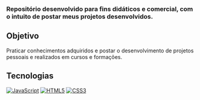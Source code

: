 ### Repositório desenvolvido para fins didáticos e comercial, com o intuito de postar meus projetos desenvolvidos.


## Objetivo
Praticar conhecimentos adquiridos e postar o desenvolvimento de projetos pessoais e realizados em cursos e formações.

## Tecnologias
[![JavaScript](https://img.shields.io/badge/JavaScript-000?style=for-the-badge&logo=javascript&logoColor=30A3DC)]()
[![HTML5](https://img.shields.io/badge/HTML5-000?style=for-the-badge&logo=html5&logoColor=E94D5F)]() 
[![CSS3](https://img.shields.io/badge/CSS3-000?style=for-the-badge&logo=css3&logoColor=30A3DC)]()
